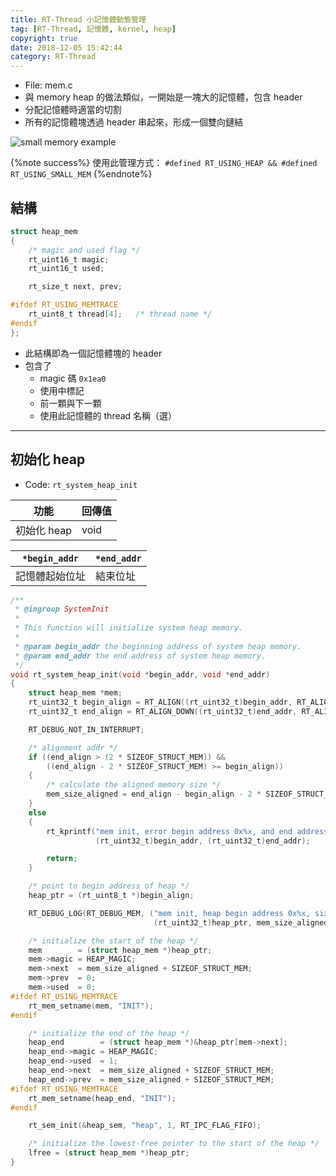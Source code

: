 ```yaml
---
title: RT-Thread 小記憶體動態管理 
tag: [RT-Thread, 記憶體, kernel, heap]
copyright: true
date: 2018-12-05 15:42:44
category: RT-Thread
---
```

- <i class="fa fa-file-text-o" aria-hidden="true"></i> File: mem.c
- 與 memory heap 的做法類似，一開始是一塊大的記憶體，包含 header
- 分配記憶體時適當的切割
- 所有的記憶體塊透過 header 串起來，形成一個雙向鏈結

![](https://i.imgur.com/mkfRpUV.png "small memory example")

{%note success%} 
使用此管理方式： `#defined RT_USING_HEAP && #defined RT_USING_SMALL_MEM`
{%endnote%}

<!--more-->

## 結構
```c =95
struct heap_mem
{
    /* magic and used flag */
    rt_uint16_t magic;
    rt_uint16_t used;

    rt_size_t next, prev;

#ifdef RT_USING_MEMTRACE
    rt_uint8_t thread[4];   /* thread name */
#endif
};
```

- 此結構即為一個記憶體塊的 header
- 包含了
    - magic 碼 `0x1ea0`
    - 使用中標記
    - 前一顆與下一顆
    - 使用此記憶體的 thread 名稱（選）

---
## 初始化 heap
- <i class="fa fa-code" aria-hidden="true"></i> Code: `rt_system_heap_init`

| 功能 | 回傳值 |
| --- | ------ |
| 初始化 heap | void |

| `*begin_addr` | `*end_addr` |
| ------------- | ----------- |
| 記憶體起始位址 | 結束位址 |

```c =183
/**
 * @ingroup SystemInit
 *
 * This function will initialize system heap memory.
 *
 * @param begin_addr the beginning address of system heap memory.
 * @param end_addr the end address of system heap memory.
 */
void rt_system_heap_init(void *begin_addr, void *end_addr)
{
    struct heap_mem *mem;
    rt_uint32_t begin_align = RT_ALIGN((rt_uint32_t)begin_addr, RT_ALIGN_SIZE);
    rt_uint32_t end_align = RT_ALIGN_DOWN((rt_uint32_t)end_addr, RT_ALIGN_SIZE);

    RT_DEBUG_NOT_IN_INTERRUPT;

    /* alignment addr */
    if ((end_align > (2 * SIZEOF_STRUCT_MEM)) &&
        ((end_align - 2 * SIZEOF_STRUCT_MEM) >= begin_align))
    {
        /* calculate the aligned memory size */
        mem_size_aligned = end_align - begin_align - 2 * SIZEOF_STRUCT_MEM;
    }
    else
    {
        rt_kprintf("mem init, error begin address 0x%x, and end address 0x%x\n",
                   (rt_uint32_t)begin_addr, (rt_uint32_t)end_addr);

        return;
    }

    /* point to begin address of heap */
    heap_ptr = (rt_uint8_t *)begin_align;

    RT_DEBUG_LOG(RT_DEBUG_MEM, ("mem init, heap begin address 0x%x, size %d\n",
                                (rt_uint32_t)heap_ptr, mem_size_aligned));

    /* initialize the start of the heap */
    mem        = (struct heap_mem *)heap_ptr;
    mem->magic = HEAP_MAGIC;
    mem->next  = mem_size_aligned + SIZEOF_STRUCT_MEM;
    mem->prev  = 0;
    mem->used  = 0;
#ifdef RT_USING_MEMTRACE
    rt_mem_setname(mem, "INIT");
#endif

    /* initialize the end of the heap */
    heap_end        = (struct heap_mem *)&heap_ptr[mem->next];
    heap_end->magic = HEAP_MAGIC;
    heap_end->used  = 1;
    heap_end->next  = mem_size_aligned + SIZEOF_STRUCT_MEM;
    heap_end->prev  = mem_size_aligned + SIZEOF_STRUCT_MEM;
#ifdef RT_USING_MEMTRACE
    rt_mem_setname(heap_end, "INIT");
#endif

    rt_sem_init(&heap_sem, "heap", 1, RT_IPC_FLAG_FIFO);

    /* initialize the lowest-free pointer to the start of the heap */
    lfree = (struct heap_mem *)heap_ptr;
}
```
